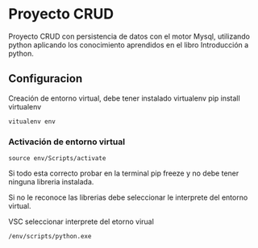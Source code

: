 # Proyecto CRUD

Proyecto CRUD con persistencia de datos con el motor Mysql, utilizando python aplicando los conocimiento aprendidos en el libro Introducción a python.

## Configuracion

Creación de entorno virtual, debe tener instalado virtualenv pip install virtualenv

`
vitualenv env
`

### Activación de entorno virtual

`
source env/Scripts/activate
`

Si todo esta correcto probar en la terminal pip freeze y no debe tener ninguna libreria instalada.

Si no le reconoce las librerias debe seleccionar le interprete del entorno virtual.

VSC seleccionar interprete del etorno virual

`
/env/scripts/python.exe
`
